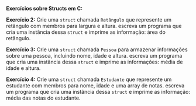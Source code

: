 **Exercícios sobre Structs em C:**


**Exercício 2:**
Crie uma `struct` chamada `Retângulo` que represente um
retângulo com membros para largura e altura. escreva um
programa que cria uma instância dessa `struct` e imprime as
informação: área do retângulo.

**Exercício 3:**
Crie uma `struct` chamada `Pessoa` para armazenar informações
sobre uma pessoa, incluindo nome, idade e altura. escreva um
programa que cria uma instância dessa `struct` e imprime as
informações: média de idade e altura.

**Exercício 4:**
Crie uma `struct` chamada `Estudante` que represente um
estudante com membros para nome, idade e uma array de notas.
escreva um programa que cria uma instância dessa `struct` e
imprime as informação: média das notas do estudante.